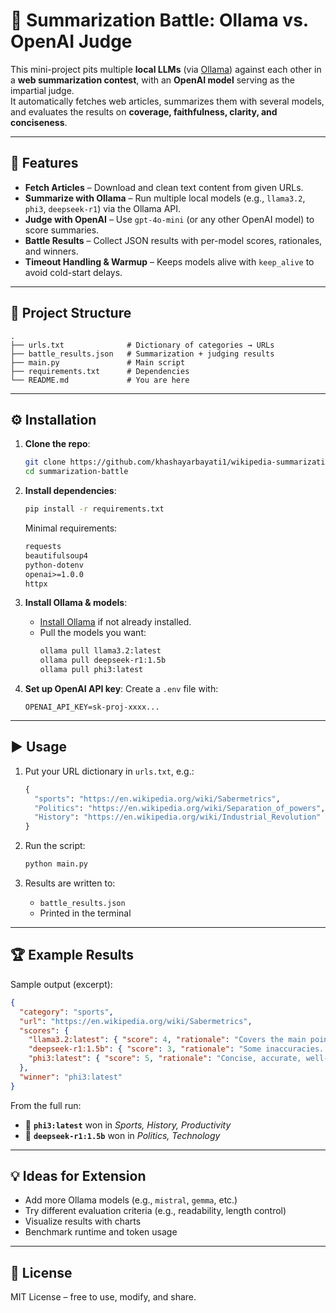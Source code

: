 # 🥊 Summarization Battle: Ollama vs. OpenAI Judge

This mini-project pits multiple **local LLMs** (via [Ollama](https://ollama.ai)) against each other in a **web summarization contest**, with an **OpenAI model** serving as the impartial judge.  
It automatically fetches web articles, summarizes them with several models, and evaluates the results on **coverage, faithfulness, clarity, and conciseness**.

---

## 🚀 Features
- **Fetch Articles** – Download and clean text content from given URLs.
- **Summarize with Ollama** – Run multiple local models (e.g., `llama3.2`, `phi3`, `deepseek-r1`) via the Ollama API.
- **Judge with OpenAI** – Use `gpt-4o-mini` (or any other OpenAI model) to score summaries.
- **Battle Results** – Collect JSON results with per-model scores, rationales, and winners.
- **Timeout Handling & Warmup** – Keeps models alive with `keep_alive` to avoid cold-start delays.

---

## 📂 Project Structure
```
.
├── urls.txt              # Dictionary of categories → URLs
├── battle_results.json   # Summarization + judging results
├── main.py               # Main script
├── requirements.txt      # Dependencies
└── README.md             # You are here
```

---

## ⚙️ Installation

1. **Clone the repo**:
   ```bash
   git clone https://github.com/khashayarbayati1/wikipedia-summarization-battle.git
   cd summarization-battle
   ```

2. **Install dependencies**:
   ```bash
   pip install -r requirements.txt
   ```

   Minimal requirements:
   ```txt
   requests
   beautifulsoup4
   python-dotenv
   openai>=1.0.0
   httpx
   ```

3. **Install Ollama & models**:
   - [Install Ollama](https://ollama.ai/download) if not already installed.
   - Pull the models you want:
     ```bash
     ollama pull llama3.2:latest
     ollama pull deepseek-r1:1.5b
     ollama pull phi3:latest
     ```

4. **Set up OpenAI API key**:
   Create a `.env` file with:
   ```env
   OPENAI_API_KEY=sk-proj-xxxx...
   ```

---

## ▶️ Usage

1. Put your URL dictionary in `urls.txt`, e.g.:
   ```python
   {
     "sports": "https://en.wikipedia.org/wiki/Sabermetrics",
     "Politics": "https://en.wikipedia.org/wiki/Separation_of_powers",
     "History": "https://en.wikipedia.org/wiki/Industrial_Revolution"
   }
   ```

2. Run the script:
   ```bash
   python main.py
   ```

3. Results are written to:
   - `battle_results.json`
   - Printed in the terminal

---

## 🏆 Example Results

Sample output (excerpt):

```json
{
  "category": "sports",
  "url": "https://en.wikipedia.org/wiki/Sabermetrics",
  "scores": {
    "llama3.2:latest": { "score": 4, "rationale": "Covers the main points..." },
    "deepseek-r1:1.5b": { "score": 3, "rationale": "Some inaccuracies..." },
    "phi3:latest": { "score": 5, "rationale": "Concise, accurate, well-organized." }
  },
  "winner": "phi3:latest"
}
```

From the full run:
- 🥇 **`phi3:latest`** won in *Sports, History, Productivity*
- 🥇 **`deepseek-r1:1.5b`** won in *Politics, Technology*

---

## 💡 Ideas for Extension
- Add more Ollama models (e.g., `mistral`, `gemma`, etc.)
- Try different evaluation criteria (e.g., readability, length control)
- Visualize results with charts
- Benchmark runtime and token usage

---

## 📜 License
MIT License – free to use, modify, and share.
